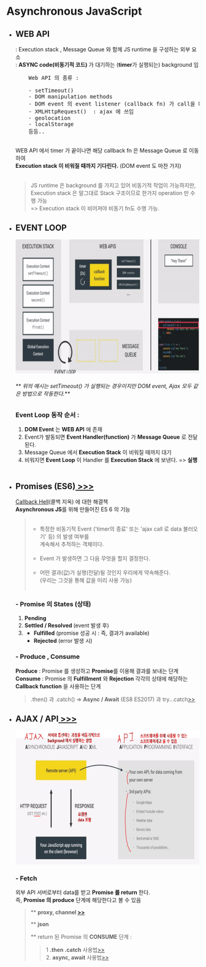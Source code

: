 <h1>Asynchronous JavaScript</h1>

<ul>
    <li>
        <h2>WEB API</h2>
        <span> : Execution stack , Message Queue 와 함께 JS runtime 을 구성하는 외부 요소<br/></span>
        <span> : <strong>ASYNC code(비동기적 코드)</strong> 가 대기하는 (<strong>timer</strong>가 실행되는) background 임</span>
        <pre>
    Web API 의 종류 :</br>
    - setTimeout()
    - DOM manipulation methods
    - DOM event 의 event listener (callback fn) 가 call을 대기하는 곳
    - XMLHttpRequest()  : ajax 에 쓰임
    - geolocation
    - localStorage
    등등..
        </pre>
        <span>
            WEB API 에서 timer 가 끝이나면 해당 callback fn 은 Message Queue 로 이동하여<br/>
            <strong>Execution stack 이 비워질 때까지 기다린다.</strong> (DOM event 도 마찬 가지)
        </span></br>
        </br><BlockQuote>
            JS runtime 은 background 를 가지고 있어 비동기적 작업이 가능하지만,<br/>Execution stack 은 말그대로 Stack 구조이므로 한가지 operation 만 수행 가능</br>=> Execution stack 이 비어져야 비동기 fn도 수행 가능.
        </BlockQuote>
    </li>
    <li>
        <h2>EVENT LOOP</h2>
        <img src="image/WEB_API_ref.gif" height="350" width="auto" alt="Event Loop"/>
        <span>
            <h6>** 위의 예시는 setTimeout() 가 실행되는 경우이지만 DOM event, Ajax 모두 같은 방법으로 작동한다.**</h6>
        </span>
        <h3>Event Loop 동작 순서 :</h3>
        <ol>
            <li><strong>DOM Event</strong> 는 <strong>WEB API</strong> 에 존재</li>
            <li>Event가 발동되면 <strong>Event Handler(function)</strong> 가 <strong>Message Queue</strong> 로 전달된다.</li>
            <li>Message Queue 에서 <strong>Execution Stack</strong> 이 비워질 때까지 대기</li>
            <li>비워지면 <strong>Event Loop</strong> 이 Handler 를 <strong>Execution Stack</strong> 에 보낸다. => <strong>실행</strong></li>
        </ol>
        </br>
    </li>
    <li>
        <h2>Promises (ES6)<a href="https://github.com/seong7/js_TIL/blob/master/8-asynchronous-JS/asynchronous.html#L103"> >>></a></h2>
        <span><a href="https://github.com/seong7/js_TIL/blob/master/8-asynchronous-JS/asynchronous.html#L68">Callback Hell</a>(콜백 지옥) 에 대한 해결책<span><br/>
        <span><strong>Asynchronous JS</strong>를 위해 만들어진 ES 6 의 기능</span>
        <BlockQuote>
            <ul><br/>
                <li>
                    특정한 비동기적 Event ('timer의 종료' 또는 'ajax call 로 data 불러오기' 등) 의 발생 여부를<br/>
                      계속해서 추적하는 객체이다.
                </li><br/>
                <li>
                    Event 가 발생하면 그 다음 무엇을 할지 결정한다.
                </li><br/>
                <li>
                    어떤 결과(값)가 실행(전달)될 것인지 우리에게 약속해준다.</br>
                    (우리는 그것을 통해 값을 미리 사용 가능)
                </li><br/>
            </ul>
        </BlockQuote>
        <h3>- Promise 의 States (상태)</h3>
        <ol>
            <li>
                <strong>Pending</strong>
            </li>
            <li>
                <strong>Settled / Resolved </strong>
                (event 발생 후)
            </li>
            <li>
                <ul>
                    <li>
                        <strong>Fulfilled</strong> (promise 성공 시 : 즉, 결과가 available)
                    </li>
                    <li>
                        <strong>Rejected</strong> (error 발생 시)
                    </li>
                </ul>
            </li>
        </ol>
        <h3>- Produce , Consume</h3>
        <span><strong>Produce</strong> : Promise 를 생성하고 <strong>Promise</strong>를 이용해 결과를 보내는 단계</span><br/>
        <span><strong>Consume</strong> : Promise 의 <strong>Fulfillment</strong> 와 <strong>Rejection</strong> 각각의 상태에 해당하는 <strong>Callback function</strong> 을 사용하는 단계<br/></span>
        <blockquote>.then() 과 .catch() => <b>Async / Await</b> (ES8 ES2017) 과 try...catch<a href="">>></a></blockquote>
    </li>
    <li>
        <h2>AJAX / API<a href="https://github.com/seong7/js_TIL/blob/master/8-asynchronous-JS/asynchronous.html#L252"> >>></a></h2>
        <img src="image/ajax_api.PNG" height="350" width="auto" alt="AJAX / API"/>
        <h3>- Fetch</h3>
        <span>외부 API 서버로부터 data를 받고 <strong>Promise 를 return</strong> 한다.<br/>
        즉, <strong>Promise 의 produce</strong> 단계에 해당한다고 볼 수 있음</span><br/>
        <BlockQuote>
        <p>
            <span>** <strong>proxy, channel <a href="https://github.com/seong7/js_TIL/blob/master/8-asynchronous-JS/asynchronous.html#L275">>></a></strong>
        </p>
        <p>
            <span>** <strong>json </strong>
        </p>
        <p>
            <span>** return 된 Promise 의 <strong>CONSUME</strong> 단계 : </span>
            <BlockQuote>
            <span>
                1 <strong>.then .catch</strong> 사용법<a href="https://github.com/seong7/js_TIL/blob/master/8-asynchronous-JS/asynchronous.html#L161">>></a>
            </span><br/>
            <span>
                2. <strong>async, await</strong> 사용법<a href="https://github.com/seong7/js_TIL/blob/master/8-asynchronous-JS/asynchronous.html#L196">>></a>
            </span>
            </BlockQuote>
        </p>
        </BlockQuote>
    </li>
</ul>